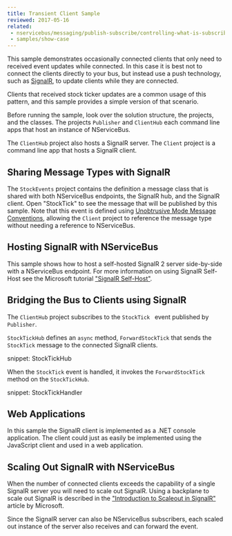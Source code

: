 ```yaml
---
title: Transient Client Sample
reviewed: 2017-05-16
related: 
 - nservicebus/messaging/publish-subscribe/controlling-what-is-subscribed
 - samples/show-case
---
```


This sample demonstrates occasionally connected clients that only need to received event updates while connected. In this case it is best not to connect the clients directly to your bus, but instead use a push technology, such as [SignalR](http://signalr.net/), to update clients while they are connected.

Clients that received stock ticker updates are a common usage of this pattern, and this sample provides a simple version of that scenario.

Before running the sample, look over the solution structure, the projects, and the classes. The projects `Publisher` and `ClientHub` each command line apps that host an instance of NServiceBus.

The `ClientHub` project also hosts a SignalR server. The `Client` project is a command line app that hosts a SignalR client.

## Sharing Message Types with SignalR

The `StockEvents` project contains the definition a message class that is shared with both NServiceBus endpoints, the SignalR hub, and the SignalR client. Open "StockTick" to see the message that will be published by this sample. Note that this event is defined using [Unobtrusive Mode Message Conventions](/nservicebus/messaging/unobtrusive-mode.md), allowing the `Client` project to reference the message type without needing a reference to NServiceBus.

## Hosting SignalR with NServiceBus

This sample shows how to host a self-hosted SignalR 2 server side-by-side with a NServiceBus endpoint. For more information on using SignalR Self-Host see the Microsoft tutorial ["SignalR Self-Host"](https://docs.microsoft.com/en-us/aspnet/signalr/overview/deployment/tutorial-signalr-self-host).

## Bridging the Bus to Clients using SignalR

The `ClientHub` project subscribes to the `StockTick ` event published by `Publisher`. 

`StockTickHub` defines an `async` method, `ForwardStockTick` that sends the `StockTick` message to the connected SignalR clients.

snippet: StockTickHub

When the `StockTick` event is handled, it invokes the `ForwardStockTick` method on the `StockTickHub`.

snippet: StockTickHandler

## Web Applications

In this sample the SignalR client is implemented as a .NET console application. The client could just as easily be implemented using the JavaScript client and used in a web application.

## Scaling Out SignalR with NServiceBus

When the number of connected clients exceeds the capability of a single SignalR server you will need to scale out SignalR. Using a backplane to scale out SignalR is described in the ["Introduction to Scaleout in SignalR"](https://docs.microsoft.com/en-us/aspnet/signalr/overview/performance/scaleout-in-signalr) article by Microsoft.

Since the SignalR server can also be NServiceBus subscribers, each scaled out instance of the server also receives and can forward the event. 